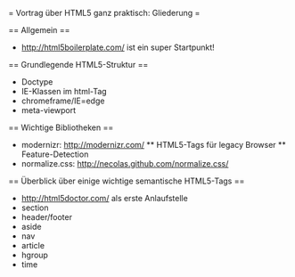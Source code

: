 = Vortrag über HTML5 ganz praktisch: Gliederung =

== Allgemein ==

* http://html5boilerplate.com/ ist ein super Startpunkt!

== Grundlegende HTML5-Struktur ==

* Doctype
* IE-Klassen im html-Tag
* chromeframe/IE=edge
* meta-viewport


== Wichtige Bibliotheken ==

* modernizr: http://modernizr.com/
** HTML5-Tags für legacy Browser
** Feature-Detection
* normalize.css: http://necolas.github.com/normalize.css/

== Überblick über einige wichtige semantische HTML5-Tags ==

* http://html5doctor.com/ als erste Anlaufstelle
* section
* header/footer
* aside
* nav
* article
* hgroup
* time

